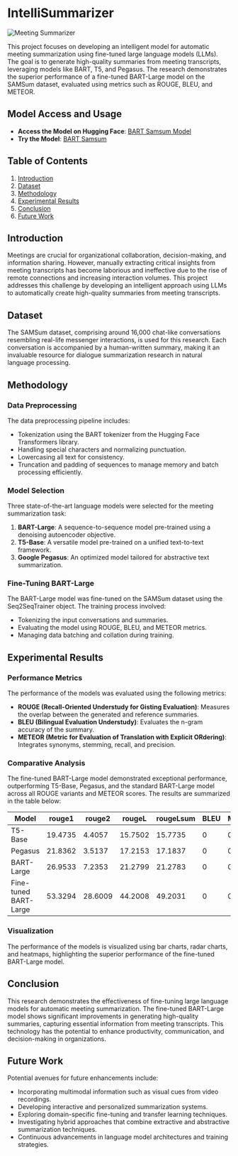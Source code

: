 # IntelliSummarizer

![Meeting Summarizer](https://github.com/user-attachments/assets/ec668f37-0f9b-4243-b437-17589cde48c6)

This project focuses on developing an intelligent model for automatic meeting summarization using fine-tuned large language models (LLMs). The goal is to generate high-quality summaries from meeting transcripts, leveraging models like BART, T5, and Pegasus. The research demonstrates the superior performance of a fine-tuned BART-Large model on the SAMSum dataset, evaluated using metrics such as ROUGE, BLEU, and METEOR.

## Model Access and Usage

- **Access the Model on Hugging Face**: [BART Samsum Model](https://huggingface.co/Arjun9/bart_samsum)
- **Try the Model**: [BART Samsum](https://arjun9-demo-summarization.hf.space)


## Table of Contents

1. [Introduction](#introduction)
2. [Dataset](#dataset)
3. [Methodology](#methodology)
4. [Experimental Results](#experimental-results)
5. [Conclusion](#conclusion)
6. [Future Work](#future-work)


## Introduction

Meetings are crucial for organizational collaboration, decision-making, and information sharing. However, manually extracting critical insights from meeting transcripts has become laborious and ineffective due to the rise of remote connections and increasing interaction volumes. This project addresses this challenge by developing an intelligent approach using LLMs to automatically create high-quality summaries from meeting transcripts.

## Dataset

The SAMSum dataset, comprising around 16,000 chat-like conversations resembling real-life messenger interactions, is used for this research. Each conversation is accompanied by a human-written summary, making it an invaluable resource for dialogue summarization research in natural language processing.

## Methodology

### Data Preprocessing

The data preprocessing pipeline includes:
- Tokenization using the BART tokenizer from the Hugging Face Transformers library.
- Handling special characters and normalizing punctuation.
- Lowercasing all text for consistency.
- Truncation and padding of sequences to manage memory and batch processing efficiently.

### Model Selection

Three state-of-the-art language models were selected for the meeting summarization task:
1. **BART-Large**: A sequence-to-sequence model pre-trained using a denoising autoencoder objective.
2. **T5-Base**: A versatile model pre-trained on a unified text-to-text framework.
3. **Google Pegasus**: An optimized model tailored for abstractive text summarization.

### Fine-Tuning BART-Large

The BART-Large model was fine-tuned on the SAMSum dataset using the Seq2SeqTrainer object. The training process involved:
- Tokenizing the input conversations and summaries.
- Evaluating the model using ROUGE, BLEU, and METEOR metrics.
- Managing data batching and collation during training.

## Experimental Results

### Performance Metrics

The performance of the models was evaluated using the following metrics:
- **ROUGE (Recall-Oriented Understudy for Gisting Evaluation)**: Measures the overlap between the generated and reference summaries.
- **BLEU (Bilingual Evaluation Understudy)**: Evaluates the n-gram accuracy of the summary.
- **METEOR (Metric for Evaluation of Translation with Explicit ORdering)**: Integrates synonyms, stemming, recall, and precision.

### Comparative Analysis

The fine-tuned BART-Large model demonstrated exceptional performance, outperforming T5-Base, Pegasus, and the standard BART-Large model across all ROUGE variants and METEOR scores. The results are summarized in the table below:

| Model                | rouge1 | rouge2 | rougeL | rougeLsum | BLEU | METEOR |
|----------------------|--------|--------|--------|-----------|------|--------|
| T5-Base             | 19.4735| 4.4057 | 15.7502| 15.7735   | 0    | 0.1760 |
| Pegasus             | 21.8362| 3.5137 | 17.2153| 17.1837   | 0    | 0.0284 |
| BART-Large          | 26.9533| 7.2353 | 21.2799| 21.2783   | 0    | 0.1946 |
| Fine-tuned BART-Large | 53.3294| 28.6009| 44.2008| 49.2031   | 0    | 0.4887 |

### Visualization

The performance of the models is visualized using bar charts, radar charts, and heatmaps, highlighting the superior performance of the fine-tuned BART-Large model.

## Conclusion

This research demonstrates the effectiveness of fine-tuning large language models for automatic meeting summarization. The fine-tuned BART-Large model shows significant improvements in generating high-quality summaries, capturing essential information from meeting transcripts. This technology has the potential to enhance productivity, communication, and decision-making in organizations.

## Future Work

Potential avenues for future enhancements include:
- Incorporating multimodal information such as visual cues from video recordings.
- Developing interactive and personalized summarization systems.
- Exploring domain-specific fine-tuning and transfer learning techniques.
- Investigating hybrid approaches that combine extractive and abstractive summarization techniques.
- Continuous advancements in language model architectures and training strategies.
